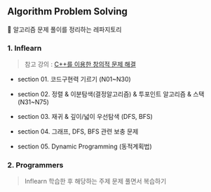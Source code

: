 ## Algorithm Problem Solving 

:crystal_ball: 알고리즘 문제 풀이를 정리하는 레파지토리

### 1. Inflearn 

> 참고 강의 : [C++를 이용한 창의적 문제 해결](https://www.inflearn.com/course/알고리즘#)

- section 01. 코드구현력 기르기 (N01~N30)

- section 02. 정렬 & 이분탐색(결정알고리즘) & 투포인트 알고리즘 & 스택 (N31~N75)

- section 03. 재귀 & 깊이/넓이 우선탐색 (DFS, BFS)

- section 04. 그래프, DFS, BFS 관련 보충 문제

- section 05. Dynamic Programming (동적계획법)

### 2. Programmers

> Inflearn 학습한 후 해당하는 주제 문제 풀면서 복습하기 


